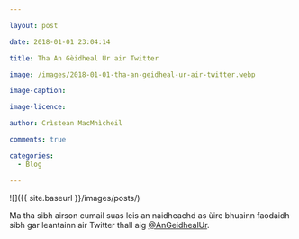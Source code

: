 ```yaml
---

layout: post

date: 2018-01-01 23:04:14

title: Tha An Gèidheal Ùr air Twitter

image: /images/2018-01-01-tha-an-geidheal-ur-air-twitter.webp

image-caption:

image-licence:

author: Crìstean MacMhìcheil

comments: true

categories:
  - Blog

---
```


![]({{ site.baseurl }}/images/posts/)

Ma tha sibh airson cumail suas leis an naidheachd as ùire bhuainn faodaidh sibh gar leantainn air Twitter thall aig [@AnGeidhealUr][1].

 [1]: https://www.twitter.com/AnGeidhealUr
